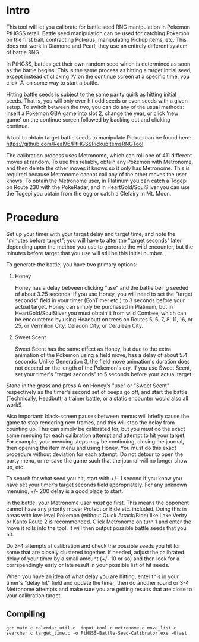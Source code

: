 # Intro
This tool will let you calibrate for battle seed RNG manipulation in Pokemon PtHGSS retail. Battle seed manipulation can be used for catching Pokemon on the first ball, contracting Pokerus, manipulating Pickup items, etc. This does not work in Diamond and Pearl; they use an entirely different system of battle RNG.

In PtHGSS, battles get their own random seed which is determined as soon as the battle begins. This is the same process as hitting a target initial seed, except instead of clicking 'A' on the continue screen at a specific time, you click 'A' on some way to start a battle.

Hitting battle seeds is subject to the same parity quirk as hitting initial seeds. That is, you will only ever hit odd seeds or even seeds with a given setup. To switch between the two, you can do any of the usual methods: insert a Pokemon GBA game into slot 2, change the year, or click 'new game' on the continue screen followed by backing out and clicking continue.

A tool to obtain target battle seeds to manipulate Pickup can be found here: https://github.com/Real96/PtHGSSPickupItemsRNGTool

The calibration process uses Metronome, which can roll one of 411 different moves at random. To use this reliably, obtain any Pokemon with Metronome, and then delete the other moves it knows so it only has Metronome. This is required because Metronome cannot call any of the other moves the user knows. To obtain the Metronome user, in Platinum you can catch a Togepi on Route 230 with the PokeRadar, and in HeartGold/SoulSilver you can use the Togepi you obtain from the egg or catch a Clefairy in Mt. Moon.

# Procedure
Set up your timer with your target delay and target time, and note the "minutes before target"; you will have to alter the "target seconds" later depending upon the method you use to generate the wild encounter, but the minutes before target that you use will still be this initial number.

To generate the battle, you have two primary options:

1.	Honey

	Honey has a delay between clicking "use" and the battle being seeded of about 3.25 seconds. If you use Honey, you will need to set the "target seconds" field in your timer (EonTimer etc.) to 3 seconds before your actual target. Honey can simply be purchased in Platinum, but in HeartGold/SoulSilver you must obtain it from wild Combee, which can be encountered by using Headbutt on trees on Routes 5, 6, 7, 8, 11, 16, or 25, or Vermilion City, Celadon City, or Cerulean City.

2.	Sweet Scent

	Sweet Scent has the same effect as Honey, but due to the extra animation of the Pokemon using a field move, has a delay of about 5.4 seconds. Unlike Generation 3, the field move animation's duration does not depend on the length of the Pokemon's cry. If you use Sweet Scent, set your timer's "target seconds" to 5 seconds before your actual target.

Stand in the grass and press A on Honey's "use" or "Sweet Scent" respectively as the timer's second set of beeps go off, and start the battle. (Technically, Headbutt, a trainer battle, or a static encounter would also all work!)

Also important: black-screen pauses between menus will briefly cause the game to stop rendering new frames, and this will stop the delay from counting up. This can simply be calibrated for, but you *must* do the exact same menuing for each calibration attempt and attempt to hit your target. For example, your menuing steps may be continuing, closing the journal, then opening the item menu and using Honey. You must do this exact procedure without deviation for each attempt. Do not detour to open the party menu, or re-save the game such that the journal will no longer show up, etc.

To search for what seed you hit, start with +/- 1 second if you know you have set your timer's target seconds field appropriately. For any unknown menuing, +/- 200 delay is a good place to start.

In the battle, your Metronome user *must* go first. This means the opponent cannot have any priority move; Protect or Bide etc. included. Doing this in areas with low-level Pokemon (without Quick Attack/Bide) like Lake Verity or Kanto Route 2 is recommended. Click Metronome on turn 1 and enter the move it rolls into the tool. It will then output possible battle seeds that you hit.

Do 3-4 attempts at calibration and check the possible seeds you hit for some that are closely clustered together. If needed, adjust the calibrated delay of your timer by a small amount (+/- 10 or so) and then look for a corrspendingly early or late result in your possible list of hit seeds.

When you have an idea of what delay you are hitting, enter this in your timer's "delay hit" field and update the timer, then do another round or 3-4 Metronome attempts and make sure you are getting results that are close to your calibration target.

## Compiling

```
gcc main.c calendar_util.c  input_tool.c metronome.c move_list.c searcher.c target_time.c -o PtHGSS-Battle-Seed-Calibrator.exe -Ofast
```
